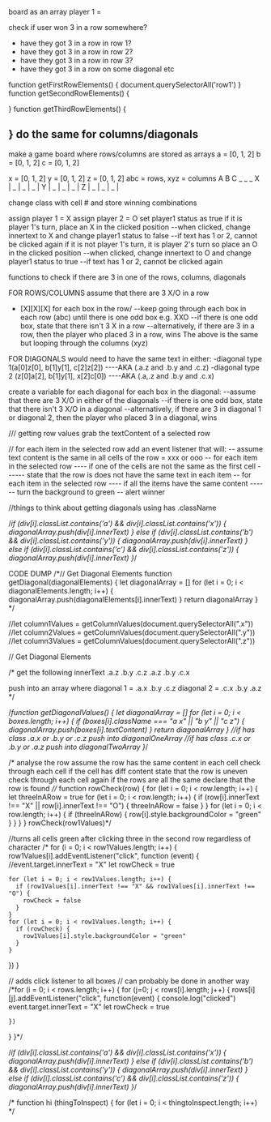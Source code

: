board as an array
player 1 = 

check if user won
3 in a row somewhere?
- have they got 3 in a row in row 1?
- have they got 3 in a row in row 2?
- have they got 3 in a row in row 3?
- have they got 3 in a row on some diagonal etc

function getFirstRowElements() {
  document.querySelectorAll('row1')
}
function getSecondRowElements() {

}
function getThirdRowElements() {

}
do the same for columns/diagonals
----------------------------------------------
make a game board where rows/columns are stored as arrays
a = [0, 1, 2]
b = [0, 1, 2]
c = [0, 1, 2]

x = [0, 1, 2]
y = [0, 1, 2]
z = [0, 1, 2]
abc = rows, xyz = columns 
    A   B   C
    _   _   _
X | _ | _ | _ |
Y | _ | _ | _ |
Z | _ | _ | _ |

change class with cell # and store winning combinations

<!-- PLAYERS -->
assign player 1 = X
assign player 2 = O
set player1 status as true
if it is player 1's turn, place an X in the clicked position
--when clicked, change innertext to X and change player1 status to false
--if text has 1 or 2, cannot be clicked again
if it is not player 1's turn, it is player 2's turn so place an O in the clicked position
--when clicked, change innertext to O and change player1 status to true
--if text has 1 or 2, cannot be clicked again

<!-- GAME FUNCTIONALITY -->
functions to check if there are 3 in one of the rows, columns, diagonals

FOR ROWS/COLUMNS
assume that there are 3 X/O in a row
- [X][X][X]
for each box in the row/
--keep going through each box in each row (abc) until there is one odd box e.g. XXO
--if there is one odd box, state that there isn't 3 X in a row
--alternatively, if there are 3 in a row, then the player who placed 3 in a row, wins
The above is the same but looping through the columns (xyz)

FOR DIAGONALS
would need to have the same text in either:
-diagonal type 1(a[0]z[0], b[1]y[1], c[2]z[2]) 
----AKA (.a.z and .b.y and  .c.z)
-diagonal type 2 (z[0]a[2], b[1]y[1], x[2]c[0])
----AKA (.a,.z and .b.y and .c.x)

create a variable for each diagonal
for each box in the diagonal:
--assume that there are 3 X/O in either of the diagonals
--if there is one odd box, state that there isn't 3 X/O in a diagonal
--alternatively, if there are 3 in diagonal 1 or diagonal 2, then the player who placed 3 in a diagonal, wins

/// getting row values
grab the textContent of a selected row

// for each item in the selected row
add an event listener that will: 
-- assume text content is the same in all cells of the row = xxx or ooo
-- for each item in the selected row
---- if one of the cells are not the same as the first cell
------ state that the row is does not have the same text in each item
-- for each item in the selected row
---- if all the items have the same content
------ turn the background to green
-- alert winner 


//things to think about
 getting diagonals using  has .className

 /*if (div[i].classList.contains('a') && div[i].classList.contains('x')) {
  diagonalArray.push(div[i].innerText)
} else if (div[i].classList.contains('b') && div[i].classList.contains('y')) {
  diagonalArray.push(div[i].innerText)
} else if (div[i].classList.contains('c') && div[i].classList.contains('z')) {
  diagonalArray.push(div[i].innerText)
}*/

CODE DUMP
/*// Get Diagonal Elements
function getDiagonal(diagonalElements) {
  let diagonalArray = []
  for (let i = 0; i < diagonalElements.length; i++) {
    diagonalArray.push(diagonalElements[i].innerText)
  }
  return diagonalArray
}
*/

//let column1Values = getColumnValues(document.querySelectorAll(".x"))
//let column2Values = getColumnValues(document.querySelectorAll(".y"))
//let column3Values = getColumnValues(document.querySelectorAll(".z"))

// Get Diagonal Elements

/*
get the following innerText
.a.z .b.y .c.z
.a.z .b.y .c.x

push into an array where
diagonal 1 = .a.x .b.y .c.z
diagonal 2 = .c.x .b.y .a.z
*/

/*function getDiagonalValues() {
  let diagonalArray = []
  for (let i = 0; i < boxes.length; i++) {
    if (boxes[i].className === "a x" || "b y" || "c z") {
      diagonalArray.push(boxes[i].textContent)
    }
    return diagonalArray
  }
  //if has class .a.x or .b.y or .c.z push into diagonalOneArray
  //if has class .c.x or .b.y or .a.z push into diagonalTwoArray
}*/



/*
analyse the row
assume the row has the same content in each cell
check through each cell
if the cell has diff content state that the row is uneven
check through each cell again
if the rows are all the same declare that the row is found
*//*
function rowCheck(row) {
  for (let i = 0; i < row.length; i++) {
    let threeInARow = true
    for (let i = 0; i < row.length; i++) {
      if (row[i].innerText !== "X" || row[i].innerText !== "O") {
        threeInARow = false
      }
    }
    for (let i = 0; i < row.length; i++) {
      if (threeInARow) {
        row[i].style.backgroundColor = "green"
      }
    }
  }
}
rowCheck(row1Values)*/

//turns all cells green after clicking three in the second row regardless of character
/*
for (i = 0; i < row1Values.length; i++) {
  row1Values[i].addEventListener("click", function (event) {
    //event.target.innerText = "X"
    let rowCheck = true

    for (let i = 0; i < row1Values.length; i++) {
      if (row1Values[i].innerText !== "X" && row1Values[i].innerText !== "O") {
        rowCheck = false
      }
    }
    for (let i = 0; i < row1Values.length; i++) {
      if (rowCheck) {
        row1Values[i].style.backgroundColor = "green"
      }
    }
  })
}

// adds click listener to all boxes
// can probably be done in another way
/*for (i = 0; i < rows.length; i++) {
  for (j=0; j < rows[i].length; j++) {
    rows[i][j].addEventListener("click", function(event) {
      console.log("clicked")
      event.target.innerText = "X"
      let rowCheck = true

    })
  }
}*/

/*if (div[i].classList.contains('a') && div[i].classList.contains('x')) {
  diagonalArray.push(div[i].innerText)
} else if (div[i].classList.contains('b') && div[i].classList.contains('y')) {
  diagonalArray.push(div[i].innerText)
} else if (div[i].classList.contains('c') && div[i].classList.contains('z')) {
  diagonalArray.push(div[i].innerText)
}*/

/* function hi (thingToInspect) {
  for (let i = 0; i < thingtoInspect.length; i++)
  */